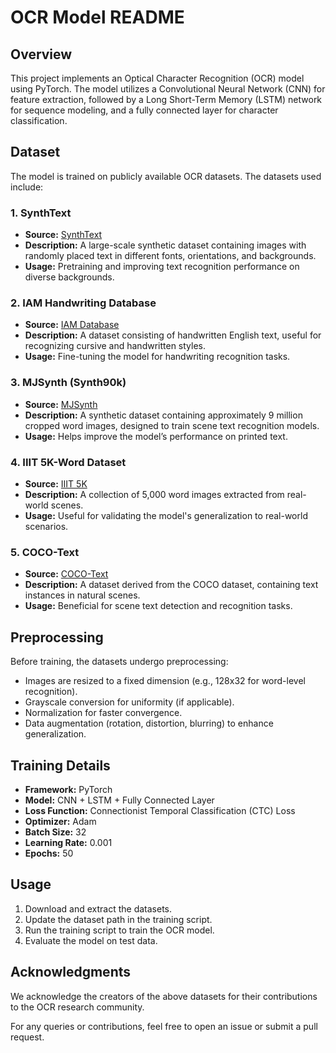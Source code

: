 # OCR Model README

## Overview
This project implements an Optical Character Recognition (OCR) model using PyTorch. The model utilizes a Convolutional Neural Network (CNN) for feature extraction, followed by a Long Short-Term Memory (LSTM) network for sequence modeling, and a fully connected layer for character classification.

## Dataset
The model is trained on publicly available OCR datasets. The datasets used include:

### 1. SynthText
   - **Source:** [SynthText](https://www.robots.ox.ac.uk/~vgg/data/text/)
   - **Description:** A large-scale synthetic dataset containing images with randomly placed text in different fonts, orientations, and backgrounds.
   - **Usage:** Pretraining and improving text recognition performance on diverse backgrounds.

### 2. IAM Handwriting Database
   - **Source:** [IAM Database](https://fki.tic.heia-fr.ch/databases/iam-handwriting-database)
   - **Description:** A dataset consisting of handwritten English text, useful for recognizing cursive and handwritten styles.
   - **Usage:** Fine-tuning the model for handwriting recognition tasks.

### 3. MJSynth (Synth90k)
   - **Source:** [MJSynth](https://www.robots.ox.ac.uk/~vgg/data/text/)
   - **Description:** A synthetic dataset containing approximately 9 million cropped word images, designed to train scene text recognition models.
   - **Usage:** Helps improve the model’s performance on printed text.

### 4. IIIT 5K-Word Dataset
   - **Source:** [IIIT 5K](https://cvit.iiit.ac.in/research/projects/cvit-projects/the-iiit-5k-word-dataset)
   - **Description:** A collection of 5,000 word images extracted from real-world scenes.
   - **Usage:** Useful for validating the model's generalization to real-world scenarios.

### 5. COCO-Text
   - **Source:** [COCO-Text](https://bgshih.github.io/cocotext/)
   - **Description:** A dataset derived from the COCO dataset, containing text instances in natural scenes.
   - **Usage:** Beneficial for scene text detection and recognition tasks.

## Preprocessing
Before training, the datasets undergo preprocessing:
- Images are resized to a fixed dimension (e.g., 128x32 for word-level recognition).
- Grayscale conversion for uniformity (if applicable).
- Normalization for faster convergence.
- Data augmentation (rotation, distortion, blurring) to enhance generalization.

## Training Details
- **Framework:** PyTorch
- **Model:** CNN + LSTM + Fully Connected Layer
- **Loss Function:** Connectionist Temporal Classification (CTC) Loss
- **Optimizer:** Adam
- **Batch Size:** 32
- **Learning Rate:** 0.001
- **Epochs:** 50

## Usage
1. Download and extract the datasets.
2. Update the dataset path in the training script.
3. Run the training script to train the OCR model.
4. Evaluate the model on test data.

## Acknowledgments
We acknowledge the creators of the above datasets for their contributions to the OCR research community.

For any queries or contributions, feel free to open an issue or submit a pull request.

